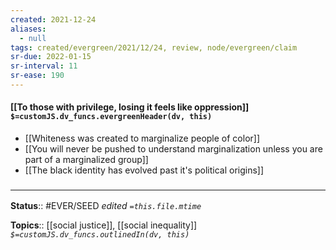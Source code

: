 ```yaml
---
created: 2021-12-24 
aliases:
  - null
tags: created/evergreen/2021/12/24, review, node/evergreen/claim
sr-due: 2022-01-15
sr-interval: 11
sr-ease: 190
---
```


#### [[To those with privilege, losing it feels like oppression]] `$=customJS.dv_funcs.evergreenHeader(dv, this)`

- [[Whiteness was created to marginalize people of color]]
- [[You will never be pushed to understand marginalization unless you are part of a marginalized group]]
 - [[The black identity has evolved past it's political origins]]

### <hr class="footnote"/>

**Status**:: #EVER/SEED
*edited `=this.file.mtime`*

**Topics**:: [[social justice]], [[social inequality]]
*`$=customJS.dv_funcs.outlinedIn(dv, this)`*


